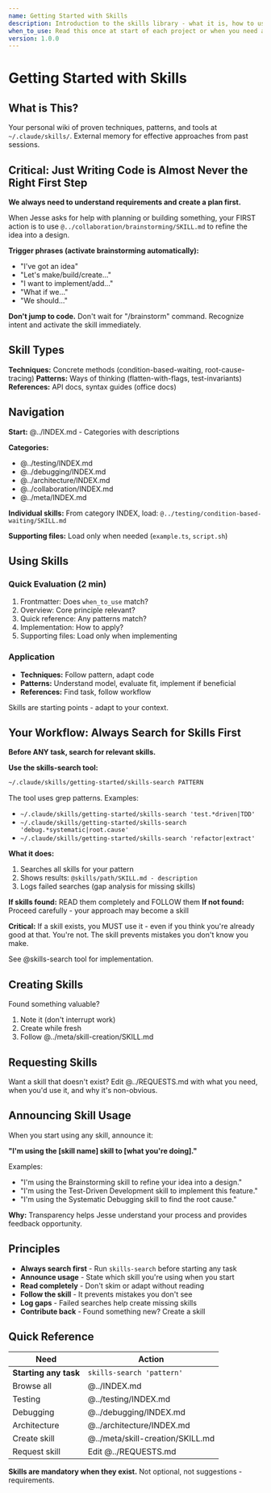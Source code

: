 ```yaml
---
name: Getting Started with Skills
description: Introduction to the skills library - what it is, how to use it, how to contribute
when_to_use: Read this once at start of each project or when you need a refresher
version: 1.0.0
---
```


# Getting Started with Skills

## What is This?

Your personal wiki of proven techniques, patterns, and tools at `~/.claude/skills/`. External memory for effective approaches from past sessions.

## Critical: Just Writing Code is Almost Never the Right First Step

**We always need to understand requirements and create a plan first.**

When Jesse asks for help with planning or building something, your FIRST action is to use `@../collaboration/brainstorming/SKILL.md` to refine the idea into a design.

**Trigger phrases (activate brainstorming automatically):**
- "I've got an idea"
- "Let's make/build/create..."
- "I want to implement/add..."
- "What if we..."
- "We should..."

**Don't jump to code.** Don't wait for "/brainstorm" command. Recognize intent and activate the skill immediately.

## Skill Types

**Techniques:** Concrete methods (condition-based-waiting, root-cause-tracing)
**Patterns:** Ways of thinking (flatten-with-flags, test-invariants)
**References:** API docs, syntax guides (office docs)

## Navigation

**Start:** @../INDEX.md - Categories with descriptions

**Categories:**
- @../testing/INDEX.md
- @../debugging/INDEX.md
- @../architecture/INDEX.md
- @../collaboration/INDEX.md
- @../meta/INDEX.md

**Individual skills:** From category INDEX, load: `@../testing/condition-based-waiting/SKILL.md`

**Supporting files:** Load only when needed (`example.ts`, `script.sh`)

## Using Skills

### Quick Evaluation (2 min)
1. Frontmatter: Does `when_to_use` match?
2. Overview: Core principle relevant?
3. Quick reference: Any patterns match?
4. Implementation: How to apply?
5. Supporting files: Load only when implementing

### Application
- **Techniques:** Follow pattern, adapt code
- **Patterns:** Understand model, evaluate fit, implement if beneficial
- **References:** Find task, follow workflow

Skills are starting points - adapt to your context.

## Your Workflow: Always Search for Skills First

**Before ANY task, search for relevant skills.**

**Use the skills-search tool:**
```bash
~/.claude/skills/getting-started/skills-search PATTERN
```

The tool uses grep patterns. Examples:
- `~/.claude/skills/getting-started/skills-search 'test.*driven|TDD'`
- `~/.claude/skills/getting-started/skills-search 'debug.*systematic|root.cause'`
- `~/.claude/skills/getting-started/skills-search 'refactor|extract'`

**What it does:**
1. Searches all skills for your pattern
2. Shows results: `@skills/path/SKILL.md - description`
3. Logs failed searches (gap analysis for missing skills)

**If skills found:** READ them completely and FOLLOW them
**If not found:** Proceed carefully - your approach may become a skill

**Critical:** If a skill exists, you MUST use it - even if you think you're already good at that. You're not. The skill prevents mistakes you don't know you make.

See @skills-search tool for implementation.

## Creating Skills

Found something valuable?
1. Note it (don't interrupt work)
2. Create while fresh
3. Follow @../meta/skill-creation/SKILL.md

## Requesting Skills

Want a skill that doesn't exist? Edit @../REQUESTS.md with what you need, when you'd use it, and why it's non-obvious.

## Announcing Skill Usage

When you start using any skill, announce it:

**"I'm using the [skill name] skill to [what you're doing]."**

Examples:
- "I'm using the Brainstorming skill to refine your idea into a design."
- "I'm using the Test-Driven Development skill to implement this feature."
- "I'm using the Systematic Debugging skill to find the root cause."

**Why:** Transparency helps Jesse understand your process and provides feedback opportunity.

## Principles

- **Always search first** - Run `skills-search` before starting any task
- **Announce usage** - State which skill you're using when you start
- **Read completely** - Don't skim or adapt without reading
- **Follow the skill** - It prevents mistakes you don't see
- **Log gaps** - Failed searches help create missing skills
- **Contribute back** - Found something new? Create a skill

## Quick Reference

| Need | Action |
|------|--------|
| **Starting any task** | `skills-search 'pattern'` |
| Browse all | @../INDEX.md |
| Testing | @../testing/INDEX.md |
| Debugging | @../debugging/INDEX.md |
| Architecture | @../architecture/INDEX.md |
| Create skill | @../meta/skill-creation/SKILL.md |
| Request skill | Edit @../REQUESTS.md |

**Skills are mandatory when they exist.** Not optional, not suggestions - requirements.
